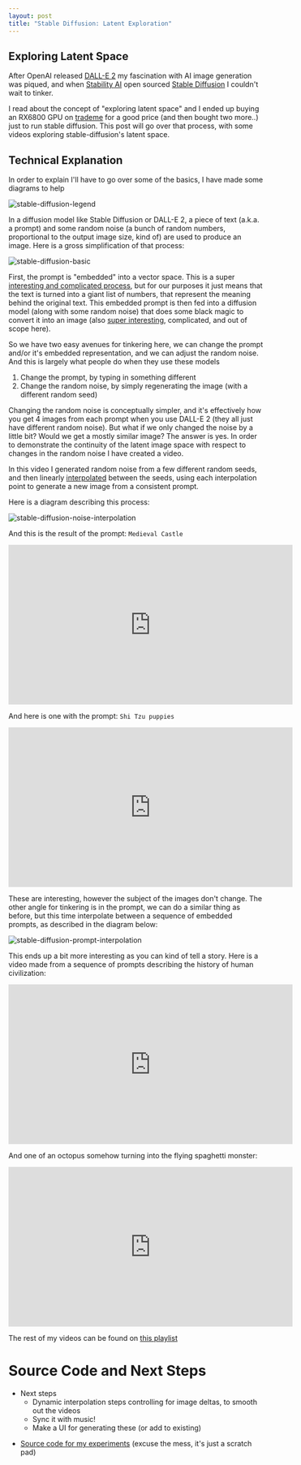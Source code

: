 ```yaml
---
layout: post
title: "Stable Diffusion: Latent Exploration"
---
```


## Exploring Latent Space

After OpenAI released [DALL-E 2](https://openai.com/product/dall-e-2) my fascination with AI image generation was piqued, and when [Stability AI](https://stability.ai/stable-diffusion) open sourced [Stable Diffusion](https://github.com/CompVis/stable-diffusion) I couldn't wait to tinker.

I read about the concept of "exploring latent space" and I ended up buying an RX6800 GPU on [trademe](https://www.trademe.co.nz/a/) for a good price (and then bought two more..) just to run stable diffusion. This post will go over that process, with some videos exploring stable-diffusion's latent space.

## Technical Explanation

In order to explain I'll have to go over some of the basics, I have made some diagrams to help

![stable-diffusion-legend](/projects/assets/stable-diffusion/stable-diffusion-legend.svg)

In a diffusion model like Stable Diffusion or DALL-E 2, a piece of text (a.k.a. a prompt) and some random noise (a bunch of random numbers, proportional to the output image size, kind of) are used to produce an image. Here is a gross simplification of that process:

![stable-diffusion-basic](/projects/assets/stable-diffusion/stable-diffusion-basic.svg)

First, the prompt is "embedded" into a vector space. This is a super [interesting and complicated process](https://lena-voita.github.io/nlp_course/word_embeddings.html), but for our purposes it just means that the text is turned into a giant list of numbers, that represent the meaning behind the original text. This embedded prompt is then fed into a diffusion model (along with some random noise) that does some black magic to convert it into an image (also [super interesting](https://stable-diffusion-art.com/how-stable-diffusion-work/), complicated, and out of scope here).

So we have two easy avenues for tinkering here, we can change the prompt and/or it's embedded representation, and we can adjust the random noise. And this is largely what people do when they use these models

1. Change the prompt, by typing in something different
2. Change the random noise, by simply regenerating the image (with a different random seed)

Changing the random noise is conceptually simpler, and it's effectively how you get 4 images from each prompt when you use DALL-E 2 (they all just have different random noise). But what if we only changed the noise by a little bit? Would we get a mostly similar image? The answer is yes. In order to demonstrate the continuity of the latent image space with respect to changes in the random noise I have created a video.

In this video I generated random noise from a few different random seeds, and then linearly [interpolated](https://en.wikipedia.org/wiki/Interpolation) between the seeds, using each interpolation point to generate a new image from a consistent prompt.

Here is a diagram describing this process:

![stable-diffusion-noise-interpolation](/projects/assets/stable-diffusion/stable-diffusion-noise-interpolation.svg)

And this is the result of the prompt: `Medieval Castle`

<iframe width="560" height="315" src="https://www.youtube.com/embed/Pd9R_i5Gsa4" title="YouTube video player" frameborder="0" allow="accelerometer; autoplay; clipboard-write; encrypted-media; gyroscope; picture-in-picture; web-share" allowfullscreen></iframe>

And here is one with the prompt: `Shi Tzu puppies`

<iframe width="560" height="315" src="https://www.youtube.com/embed/gFtmpPKGvjc" title="YouTube video player" frameborder="0" allow="accelerometer; autoplay; clipboard-write; encrypted-media; gyroscope; picture-in-picture; web-share" allowfullscreen></iframe>

These are interesting, however the subject of the images don't change. The other angle for tinkering is in the prompt, we can do a similar thing as before, but this time interpolate between a sequence of embedded prompts, as described in the diagram below:

![stable-diffusion-prompt-interpolation](/projects/assets/stable-diffusion/stable-diffusion-prompt-interpolation.svg)

This ends up a bit more interesting as you can kind of tell a story. Here is a video made from a sequence of prompts describing the history of human civilization:

<iframe width="560" height="315" src="https://www.youtube.com/embed/2KtQzlS8vrc" title="YouTube video player" frameborder="0" allow="accelerometer; autoplay; clipboard-write; encrypted-media; gyroscope; picture-in-picture; web-share" allowfullscreen></iframe>

And one of an octopus somehow turning into the flying spaghetti monster:

<iframe width="560" height="315" src="https://www.youtube.com/embed/eP3gimF5ci4" title="YouTube video player" frameborder="0" allow="accelerometer; autoplay; clipboard-write; encrypted-media; gyroscope; picture-in-picture; web-share" allowfullscreen></iframe>

The rest of my videos can be found on [this playlist](https://www.youtube.com/playlist?list=PLqHDGIqcqwiv_kA4ijCODwR398fvYuwbM)

# Source Code and Next Steps

- Next steps
  - Dynamic interpolation steps controlling for image deltas, to smooth out the videos
  - Sync it with music!
  - Make a UI for generating these (or add to existing)

* [Source code for my experiments](https://github.com/jerome3o/stable-diffusion/blob/main/scratch.ipynb) (excuse the mess, it's just a scratch pad)
